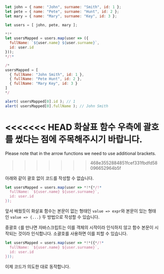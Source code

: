 
```js run no-beautify
let john = { name: "John", surname: "Smith", id: 1 };
let pete = { name: "Pete", surname: "Hunt", id: 2 };
let mary = { name: "Mary", surname: "Key", id: 3 };

let users = [ john, pete, mary ];

*!*
let usersMapped = users.map(user => ({
  fullName: `${user.name} ${user.surname}`,
  id: user.id
}));
*/!*

/*
usersMapped = [
  { fullName: "John Smith", id: 1 },
  { fullName: "Pete Hunt", id: 2 },
  { fullName: "Mary Key", id: 3 }
]
*/

alert( usersMapped[0].id ); // 1
alert( usersMapped[0].fullName ); // John Smith
```

<<<<<<< HEAD
화살표 함수 우측에 괄호를 썼다는 점에 주목해주시기 바랍니다.
=======
Please note that in the arrow functions we need to use additional brackets. 
>>>>>>> 468e3552884851fcef331fbdfd58096652964b5f

아래와 같이 괄호 없이 코드를 작성할 수 없습니다.
```js
let usersMapped = users.map(user => *!*{*/!*
  fullName: `${user.name} ${user.surname}`,
  id: user.id
});
```

앞서 배웠듯이 화살표 함수는 본문이 없는 형태인 `value => expr`와 본문이 있는 형태인 `value => {...}` 두 방법으로 작성할 수 있습니다.

중괄호 `{`를 만나면 자바스크립트는 이를 객체의 시작이라 인식하지 않고 함수 본문이 시작되는 것이라 인식합니다. 소괄호를 사용하면 이를 피할 수 있습니다.  

```js
let usersMapped = users.map(user => *!*({*/!*
  fullName: `${user.name} ${user.surname}`,
  id: user.id
}));
```

이제 코드가 의도한 대로 동작합니다.


